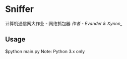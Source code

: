 # Sniffer
计算机通信网大作业 - 网络抓包器
*作者 - Evander & Xynnn_*
## Usage

  $python main.py
Note: Python 3.x only
